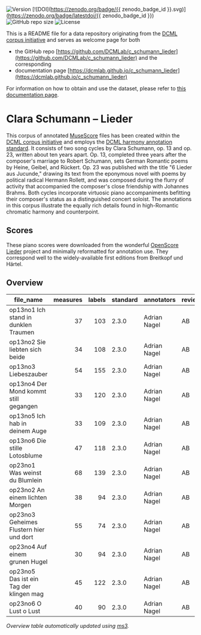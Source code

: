 ![Version](https://img.shields.io/github/v/release/DCMLab/c_schumann_lieder?display_name=tag)
[![DOI](https://zenodo.org/badge/{{ zenodo_badge_id }}.svg)](https://zenodo.org/badge/latestdoi/{{ zenodo_badge_id }})
![GitHub repo size](https://img.shields.io/github/repo-size/DCMLab/c_schumann_lieder)
![License](https://img.shields.io/badge/license-CC%20BY--NC--SA%204.0-9cf)


This is a README file for a data repository originating from the [DCML corpus initiative](https://github.com/DCMLab/dcml_corpora)
and serves as welcome page for both 

* the GitHub repo [https://github.com/DCMLab/c_schumann_lieder](https://github.com/DCMLab/c_schumann_lieder) and the corresponding
* documentation page [https://dcmlab.github.io/c_schumann_lieder](https://dcmlab.github.io/c_schumann_lieder)

For information on how to obtain and use the dataset, please refer to [this documentation page](https://dcmlab.github.io/c_schumann_lieder/introduction).

# Clara Schumann – Lieder

This corpus of annotated [MuseScore](https://musescore.org) files has been created within
the [DCML corpus initiative](https://github.com/DCMLab/dcml_corpora) and employs
the [DCML harmony annotation standard](https://github.com/DCMLab/standards). It consists of two song cycles by Clara
Schumann, op. 13 and op. 23, written about ten years apart. Op. 13, completed three years after the composer's marriage
to Robert Schumann, sets German Romantic poems by Heine, Geibel, and Rückert. Op. 23 was published with the title "6
Lieder aus Jucunde," drawing its text from the eponymous novel with poems by political radical Hermann Rollett, and was
composed during the flurry of activity that accompanied the composer's close friendship with Johannes Brahms. Both
cycles incorporate virtuosic piano accompaniments befitting their composer's status as a distinguished concert soloist.
The annotations in this corpus illustrate the equally rich details found in high-Romantic chromatic harmony and
counterpoint. 

## Scores

These piano scores were downloaded from the
wonderful [OpenScore Lieder](https://github.com/OpenScore/Lieder/tree/main/scores/Schumann%2C_Clara) project and minimally reformatted for annotation use. They correspond well to the widely-available first editions from Breitkopf und Härtel.

## Overview
|               file_name               |measures|labels|standard| annotators |reviewers|
|---------------------------------------|-------:|-----:|--------|------------|---------|
|op13no1 Ich stand in dunklen Traumen   |      37|   103|2.3.0   |Adrian Nagel|AB       |
|op13no2 Sie liebten sich beide         |      34|   108|2.3.0   |Adrian Nagel|AB       |
|op13no3 Liebeszauber                   |      54|   155|2.3.0   |Adrian Nagel|AB       |
|op13no4 Der Mond kommt still gegangen  |      33|   120|2.3.0   |Adrian Nagel|AB       |
|op13no5 Ich hab in deinem Auge         |      33|   109|2.3.0   |Adrian Nagel|AB       |
|op13no6 Die stille Lotosblume          |      47|   118|2.3.0   |Adrian Nagel|AB       |
|op23no1 Was weinst du Blumlein         |      68|   139|2.3.0   |Adrian Nagel|AB       |
|op23no2 An einem lichten Morgen        |      38|    94|2.3.0   |Adrian Nagel|AB       |
|op23no3 Geheimes Flustern hier und dort|      55|    74|2.3.0   |Adrian Nagel|AB       |
|op23no4 Auf einem grunen Hugel         |      30|    94|2.3.0   |Adrian Nagel|AB       |
|op23no5 Das ist ein Tag der klingen mag|      45|   122|2.3.0   |Adrian Nagel|AB       |
|op23no6 O Lust o Lust                  |      40|    90|2.3.0   |Adrian Nagel|AB       |


*Overview table automatically updated using [ms3](https://ms3.readthedocs.io/).*
